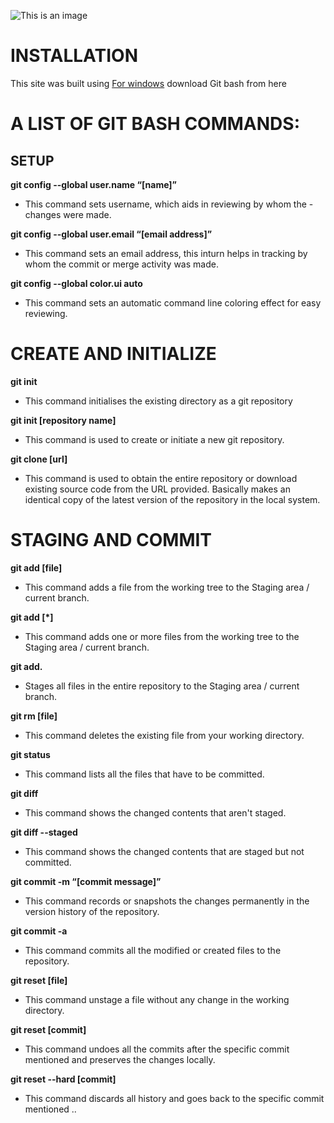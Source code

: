    ![This is an image](https://www.google.com/imgres?imgurl=https%3A%2F%2Fi.pinimg.com%2Foriginals%2F52%2Fea%2Fbe%2F52eabecf424b217807d0e557b9a0c38e.jpg&imgrefurl=https%3A%2F%2Fwww.pinterest.com%2Fpin%2F308637380694972107%2F&tbnid=XYqIFbgQij7msM&vet=12ahUKEwj2rcjn7bT8AhV_KbcAHccfD8oQMygDegUIARDGAQ..i&docid=AlCx-WPWgz1SQM&w=896&h=896&q=github%20logo&hl=en&ved=2ahUKEwj2rcjn7bT8AhV_KbcAHccfD8oQMygDegUIARDGAQ)


   # INSTALLATION
   This site was built using [For windows](https://gitforwindows.org/) download Git bash from here

   # A LIST OF GIT BASH COMMANDS:
   ## SETUP 
   **git config --global user.name “[name]”**

   - This command sets username, which aids in reviewing by whom the - changes were made. 

   **git config --global user.email “[email address]”**

   - This command sets an email address, this inturn helps in tracking by whom the commit or merge activity was made.

   **git config --global color.ui auto**

   - This command sets an automatic command line coloring effect for easy reviewing.  

   # CREATE AND INITIALIZE  
   **git init**

   - This command initialises the existing directory as a git repository

   **git init [repository name]**

   - This command is used to create or initiate a new git repository.

   **git clone [url]**

   - This command is used to obtain the entire repository or download existing source code from the URL provided. Basically makes an identical copy of the latest version of the repository in the local system.

   # STAGING AND COMMIT
   **git add [file]**

   - This command adds a file from the working tree to the Staging area / current branch.

   **git add [*]**

   - This command adds one or more files from the working tree to the Staging area / current branch.

   **git add.**

   - Stages all files in the entire repository to the Staging area / current branch.

   **git rm [file]**

   - This command deletes the existing file from your working directory.

   **git status**

   - This command lists all the files that have to be committed.

   **git diff** 

   - This command shows the changed contents that aren't staged.

   **git diff --staged** 

   - This command shows the changed contents that are staged but not committed.

   **git commit -m “[commit message]”**

   - This command records or snapshots the changes permanently in the version history of the repository.

   **git commit -a**

   - This command commits all the modified or created files to the repository.

   **git reset [file]**

   - This command unstage a file without any change in the working directory.

   **git reset [commit]**

   - This command undoes all the commits after the specific commit mentioned and preserves the changes locally.

   **git reset --hard [commit]**

   - This command discards all history and goes back to the specific commit mentioned ..

